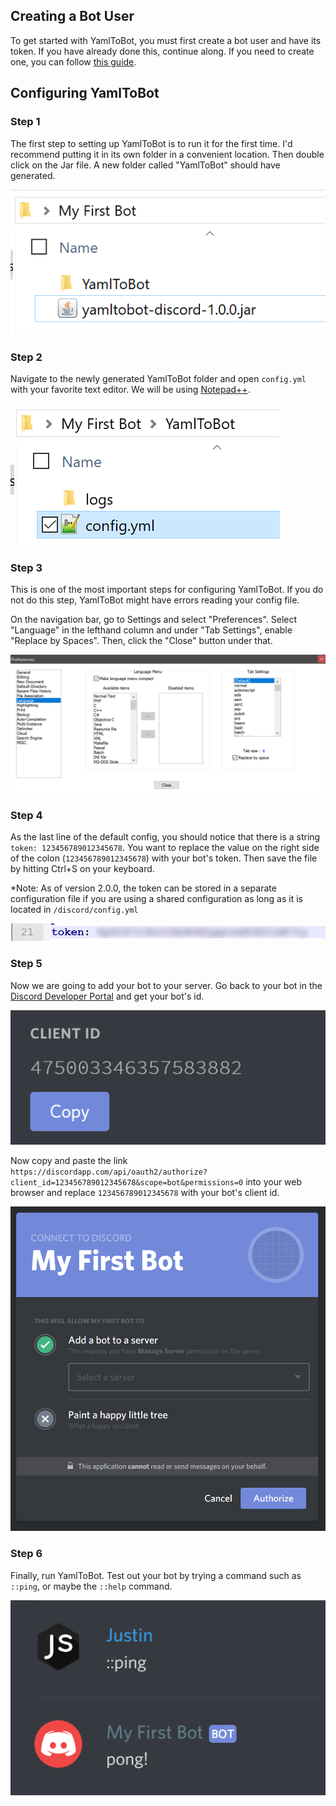 ## Creating a Bot User

To get started with YamlToBot, you must first create a bot user and have its token. If you have already done this, continue along. If you need to create one, you can follow [this guide](wiki/discord/Creating-a-Bot-User).

## Configuring YamlToBot

### Step 1

The first step to setting up YamlToBot is to run it for the first time. I'd recommend putting it in its own folder in a convenient location. Then double click on the Jar file. A new folder called "YamlToBot" should have generated.

![](wikicontent/`images/discord/Getting-Started-1.png)

### Step 2

Navigate to the newly generated YamlToBot folder and open ```config.yml``` with your favorite text editor. We will be using [Notepad++](https://notepad-plus-plus.org/).

![](wikicontent/`images/discord/Getting-Started-2.png)

### Step 3

This is one of the most important steps for configuring YamlToBot. If you do not do this step, YamlToBot might have errors reading your config file.

On the navigation bar, go to Settings and select "Preferences". Select "Language" in the lefthand column and under "Tab Settings", enable "Replace by Spaces". Then, click the "Close" button under that.

![](wikicontent/`images/discord/Getting-Started-3.png)

### Step 4

As the last line of the default config, you should notice that there is a string ```token: 123456789012345678```. You want to replace the value on the right side of the colon (```123456789012345678```) with your bot's token. Then save the file by hitting Ctrl+S on your keyboard.

\*Note: As of version 2.0.0, the token can be stored in a separate configuration file if you are using a shared configuration as long as it is located in ```/discord/config.yml```

![](wikicontent/`images/discord/Getting-Started-4.png)

### Step 5

Now we are going to add your bot to your server. Go back to your bot in the [Discord Developer Portal](https://discordapp.com/developers/applications/) and get your bot's id. 

![](wikicontent/`images/discord/Getting-Started-5.1.png)

Now copy and paste the link ```https://discordapp.com/api/oauth2/authorize?client_id=123456789012345678&scope=bot&permissions=0``` into your web browser and replace ```123456789012345678``` with your bot's client id.

![](wikicontent/`images/discord/Getting-Started-5.2.png)

### Step 6

Finally, run YamlToBot. Test out your bot by trying a command such as ```::ping```, or maybe the ```::help``` command.

![](wikicontent/`images/discord/Getting-Started-6.png)
